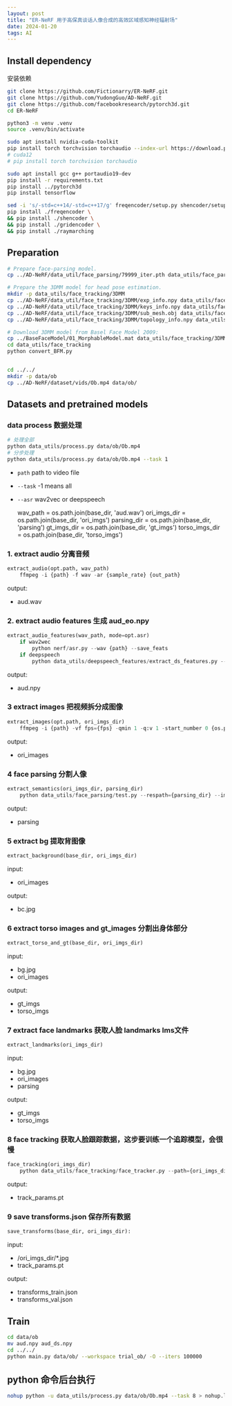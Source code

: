 ```yaml
---
layout: post
title: "ER-NeRF 用于高保真谈话人像合成的高效区域感知神经辐射场"
date: 2024-01-20
tags: AI
---
```


## Install dependency

安装依赖

```bash
git clone https://github.com/Fictionarry/ER-NeRF.git
git clone https://github.com/YudongGuo/AD-NeRF.git
git clone https://github.com/facebookresearch/pytorch3d.git
cd ER-NeRF

python3 -m venv .venv
source .venv/bin/activate

sudo apt install nvidia-cuda-toolkit
pip install torch torchvision torchaudio --index-url https://download.pytorch.org/whl/cu118
# cuda12
# pip install torch torchvision torchaudio

sudo apt install gcc g++ portaudio19-dev
pip install -r requirements.txt
pip install ../pytorch3d
pip install tensorflow

sed -i 's/-std=c++14/-std=c++17/g' freqencoder/setup.py shencoder/setup.py gridencoder/setup.py raymarching/setup.py
pip install ./freqencoder \
&& pip install ./shencoder \
&& pip install ./gridencoder \
&& pip install ./raymarching
```

## Preparation

```bash
# Prepare face-parsing model.
cp ../AD-NeRF/data_util/face_parsing/79999_iter.pth data_utils/face_parsing/

# Prepare the 3DMM model for head pose estimation.
mkdir -p data_utils/face_tracking/3DMM
cp ../AD-NeRF/data_util/face_tracking/3DMM/exp_info.npy data_utils/face_tracking/3DMM/
cp ../AD-NeRF/data_util/face_tracking/3DMM/keys_info.npy data_utils/face_tracking/3DMM/
cp ../AD-NeRF/data_util/face_tracking/3DMM/sub_mesh.obj data_utils/face_tracking/3DMM/
cp ../AD-NeRF/data_util/face_tracking/3DMM/topology_info.npy data_utils/face_tracking/3DMM/

# Download 3DMM model from Basel Face Model 2009:
cp ../BaseFaceModel/01_MorphableModel.mat data_utils/face_tracking/3DMM/
cd data_utils/face_tracking
python convert_BFM.py


cd ../../
mkdir -p data/ob
cp ../AD-NeRF/dataset/vids/Ob.mp4 data/ob/
```

## Datasets and pretrained models


### data process 数据处理

```bash
# 处理全部
python data_utils/process.py data/ob/Ob.mp4
# 分步处理
python data_utils/process.py data/ob/Ob.mp4 --task 1
```

- `path` path to video file
- `--task` -1 means all
- `--asr` wav2vec or deepspeech

    wav_path = os.path.join(base_dir, 'aud.wav')
    ori_imgs_dir = os.path.join(base_dir, 'ori_imgs')
    parsing_dir = os.path.join(base_dir, 'parsing')
    gt_imgs_dir = os.path.join(base_dir, 'gt_imgs')
    torso_imgs_dir = os.path.join(base_dir, 'torso_imgs')

<!-- 
错误：

ffmpeg: error while loading shared libraries: libopenh264.so.5: cannot open shared object file: No such file or directory

```bash
cp /data/apps/miniconda3/envs/ernerf/lib/libopenh264.so.6 /data/apps/miniconda3/envs/ernerf/lib/libopenh264.so.5
``` -->

### 1. extract audio 分离音频

```python
extract_audio(opt.path, wav_path)
    ffmpeg -i {path} -f wav -ar {sample_rate} {out_path}
```

output:
- aud.wav

### 2. extract audio features 生成 aud_eo.npy

```python
extract_audio_features(wav_path, mode=opt.asr)
    if wav2wec
        python nerf/asr.py --wav {path} --save_feats
    if deepspeech
        python data_utils/deepspeech_features/extract_ds_features.py --input {path}
```

output:
- aud.npy

### 3 extract images 把视频拆分成图像

```python
extract_images(opt.path, ori_imgs_dir)
    ffmpeg -i {path} -vf fps={fps} -qmin 1 -q:v 1 -start_number 0 {os.path.join(out_path, "%d.jpg")}
```

output:
- ori_images

### 4 face parsing 分割人像

```python
extract_semantics(ori_imgs_dir, parsing_dir)
    python data_utils/face_parsing/test.py --respath={parsing_dir} --imgpath={ori_imgs_dir}'
```

output:
- parsing

### 5 extract bg 提取背图像

```python
extract_background(base_dir, ori_imgs_dir)
```

input:
- ori_images

output:
- bc.jpg

### 6 extract torso images and gt_images 分割出身体部分

```python
extract_torso_and_gt(base_dir, ori_imgs_dir)
```

input:
- bg.jpg
- ori_images

output:
- gt_imgs
- torso_imgs

### 7 extract face landmarks 获取人脸 landmarks lms文件

```python
extract_landmarks(ori_imgs_dir)
```

input:
- bg.jpg
- ori_images
- parsing

output:
- gt_imgs
- torso_imgs

### 8 face tracking 获取人脸跟踪数据，这步要训练一个追踪模型，会很慢

```python
face_tracking(ori_imgs_dir)
    python data_utils/face_tracking/face_tracker.py --path={ori_imgs_dir} --img_h={h} --img_w={w} --frame_num={len(image_paths)}
```

output:
- track_params.pt

### 9 save transforms.json 保存所有数据

```python
save_transforms(base_dir, ori_imgs_dir):
```

input:
- /ori_imgs_dir/*.jpg
- track_params.pt

output: 
- transforms_train.json
- transforms_val.json


## Train

```bash
cd data/ob
mv aud.npy aud_ds.npy
cd ../../
python main.py data/ob/ --workspace trial_ob/ -O --iters 100000
```

## python 命令后台执行

```bash
nohup python -u data_utils/process.py data/ob/Ob.mp4 --task 8 > nohup.log 2>&1 &
```